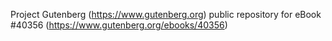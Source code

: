 Project Gutenberg (https://www.gutenberg.org) public repository for eBook #40356 (https://www.gutenberg.org/ebooks/40356)
